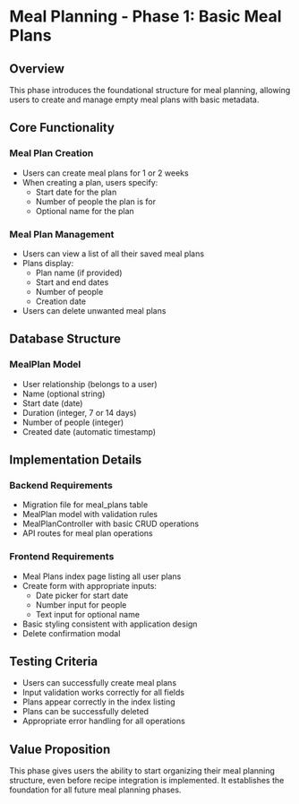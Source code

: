 # Meal Planning - Phase 1: Basic Meal Plans

## Overview
This phase introduces the foundational structure for meal planning, allowing users to create and manage empty meal plans with basic metadata.

## Core Functionality

### Meal Plan Creation
- Users can create meal plans for 1 or 2 weeks
- When creating a plan, users specify:
  - Start date for the plan
  - Number of people the plan is for
  - Optional name for the plan

### Meal Plan Management
- Users can view a list of all their saved meal plans
- Plans display:
  - Plan name (if provided)
  - Start and end dates
  - Number of people
  - Creation date
- Users can delete unwanted meal plans

## Database Structure

### MealPlan Model
- User relationship (belongs to a user)
- Name (optional string)
- Start date (date)
- Duration (integer, 7 or 14 days)
- Number of people (integer)
- Created date (automatic timestamp)

## Implementation Details

### Backend Requirements
- Migration file for meal_plans table
- MealPlan model with validation rules
- MealPlanController with basic CRUD operations
- API routes for meal plan operations

### Frontend Requirements
- Meal Plans index page listing all user plans
- Create form with appropriate inputs:
  - Date picker for start date
  - Number input for people
  - Text input for optional name
- Basic styling consistent with application design
- Delete confirmation modal

## Testing Criteria
- Users can successfully create meal plans
- Input validation works correctly for all fields
- Plans appear correctly in the index listing
- Plans can be successfully deleted
- Appropriate error handling for all operations

## Value Proposition
This phase gives users the ability to start organizing their meal planning structure, even before recipe integration is implemented. It establishes the foundation for all future meal planning phases. 